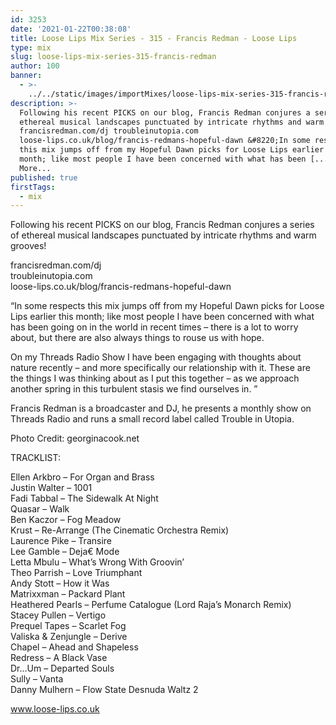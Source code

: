 ```yaml
---
id: 3253
date: '2021-01-22T00:38:08'
title: Loose Lips Mix Series - 315 - Francis Redman - Loose Lips
type: mix
slug: loose-lips-mix-series-315-francis-redman
author: 100
banner:
  - >-
    ../../static/images/importMixes/loose-lips-mix-series-315-francis-redman/image3253.jpeg
description: >-
  Following his recent PICKS on our blog, Francis Redman conjures a series of
  ethereal musical landscapes punctuated by intricate rhythms and warm grooves!
  francisredman.com/dj troubleinutopia.com
  loose-lips.co.uk/blog/francis-redmans-hopeful-dawn &#8220;In some respects
  this mix jumps off from my Hopeful Dawn picks for Loose Lips earlier this
  month; like most people I have been concerned with what has been [...]Read
  More...
published: true
firstTags:
  - mix
---
```

Following his recent PICKS on our blog, Francis Redman conjures a series of ethereal musical landscapes punctuated by intricate rhythms and warm grooves!

francisredman.com/dj  
troubleinutopia.com  
loose-lips.co.uk/blog/francis-redmans-hopeful-dawn

“In some respects this mix jumps off from my Hopeful Dawn picks for Loose Lips earlier this month; like most people I have been concerned with what has been going on in the world in recent times – there is a lot to worry about, but there are also always things to rouse us with hope.

On my Threads Radio Show I have been engaging with thoughts about nature recently – and more specifically our relationship with it. These are the things I was thinking about as I put this together – as we approach another spring in this turbulent stasis we find ourselves in. ”

Francis Redman is a broadcaster and DJ, he presents a monthly show on Threads Radio and runs a small record label called Trouble in Utopia.

Photo Credit: georginacook.net

TRACKLIST:

Ellen Arkbro – For Organ and Brass  
Justin Walter – 1001  
Fadi Tabbal – The Sidewalk At Night  
Quasar – Walk  
Ben Kaczor – Fog Meadow  
Krust – Re-Arrange (The Cinematic Orchestra Remix)  
Laurence Pike – Transire  
Lee Gamble – Deja€ Mode  
Letta Mbulu – What’s Wrong With Groovin’  
Theo Parrish – Love Triumphant  
Andy Stott – How it Was  
Matrixxman – Packard Plant  
Heathered Pearls – Perfume Catalogue (Lord Raja’s Monarch Remix)  
Stacey Pullen – Vertigo  
Prequel Tapes – Scarlet Fog  
Valiska & Zenjungle – Derive  
Chapel – Ahead and Shapeless  
Redress – A Black Vase  
Dr…Um – Departed Souls  
Sully – Vanta  
Danny Mulhern – Flow State Desnuda Waltz 2

www.loose-lips.co.uk